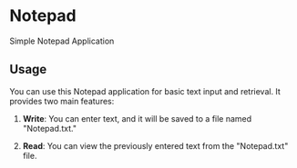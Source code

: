 # Notepad

Simple Notepad Application

## Usage

You can use this Notepad application for basic text input and retrieval. It provides two main features:

1. **Write**: You can enter text, and it will be saved to a file named "Notepad.txt."

2. **Read**: You can view the previously entered text from the "Notepad.txt" file.
